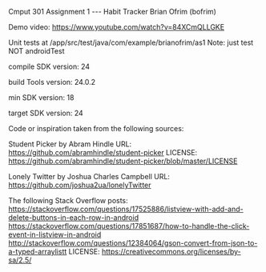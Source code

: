 Cmput 301 Assignment 1 --- Habit Tracker
Brian Ofrim (bofrim)

Demo video: https://www.youtube.com/watch?v=84XCmQLLGKE

Unit tests at /app/src/test/java/com/example/brianofrim/as1
Note: just test NOT androidTest

compile SDK version: 24

build Tools version: 24.0.2

min SDK version: 18

target SDK version: 24

Code or inspiration taken from the following sources:

Student Picker by Abram Hindle
URL: https://github.com/abramhindle/student-picker
LICENSE: https://github.com/abramhindle/student-picker/blob/master/LICENSE

Lonely Twitter by Joshua Charles Campbell
URL: https://github.com/joshua2ua/lonelyTwitter

The following Stack Overflow posts:
https://stackoverflow.com/questions/17525886/listview-with-add-and-delete-buttons-in-each-row-in-android
https://stackoverflow.com/questions/17851687/how-to-handle-the-click-event-in-listview-in-android
http://stackoverflow.com/questions/12384064/gson-convert-from-json-to-a-typed-arraylistt
LICENSE: https://creativecommons.org/licenses/by-sa/2.5/


